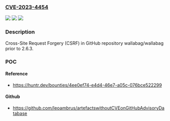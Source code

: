 ### [CVE-2023-4454](https://cve.mitre.org/cgi-bin/cvename.cgi?name=CVE-2023-4454)
![](https://img.shields.io/static/v1?label=Product&message=wallabag%2Fwallabag&color=blue)
![](https://img.shields.io/static/v1?label=Version&message=unspecified%3C%202.6.3%20&color=brighgreen)
![](https://img.shields.io/static/v1?label=Vulnerability&message=CWE-352%20Cross-Site%20Request%20Forgery%20(CSRF)&color=brighgreen)

### Description

Cross-Site Request Forgery (CSRF) in GitHub repository wallabag/wallabag prior to 2.6.3.

### POC

#### Reference
- https://huntr.dev/bounties/4ee0ef74-e4d4-46e7-a05c-076bce522299

#### Github
- https://github.com/leoambrus/artefactswithoutCVEonGitHubAdvisoryDatabase

